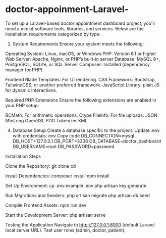 # doctor-appoinment-Laravel-

To set up a Laravel-based doctor appointment dashboard project, you'll need a mix of software tools, libraries, and services. Below are the installation requirements categorized by type:

1. System Requirements
Ensure your system meets the following:

Operating System: Linux, macOS, or Windows
PHP: Version 8.1 or higher
Web Server: Apache, Nginx, or PHP’s built-in server
Database: MySQL 8+, PostgreSQL, SQLite, or SQL Server
Composer: Installed (dependency manager for PHP) 

Frontend
Blade Templates: For UI rendering.
CSS Framework: Bootstrap, TailwindCSS, or another preferred framework.
JavaScript Library: plain JS for dynamic interactions. 

 Required PHP Extensions
Ensure the following extensions are enabled in your PHP setup:

BCMath: For arithmetic operations.
Ctype
Fileinfo: For file uploads.
JSON
Mbstring
OpenSSL
PDO
Tokenizer
XML 

4. Database Setup
Create a database specific to the project.
Update .env with credentials:
env
Copy code
DB_CONNECTION=mysql
DB_HOST=127.0.0.1
DB_PORT=3306
DB_DATABASE=doctor_dashboard
DB_USERNAME=root
DB_PASSWORD=password


 Installation Steps

Clone the Repository:
git clone <repository-url>
cd <project-folder>


Install Dependencies:
composer install
npm install

Set Up Environment:
cp .env.example .env
php artisan key:generate

Run Migrations and Seeders:
php artisan migrate
php artisan db:seed

Compile Frontend Assets:
npm run dev

Start the Development Server:
php artisan serve

Testing the Application
Navigate to http://127.0.0.1:8000 (default Laravel local server URL).
Test user roles (admin, doctor, patient). 


